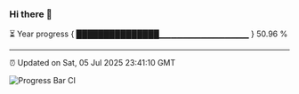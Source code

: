 ### Hi there 👋

⏳ Year progress { ███████████████▁▁▁▁▁▁▁▁▁▁▁▁▁▁▁ } 50.96 %

---

⏰ Updated on Sat, 05 Jul 2025 23:41:10 GMT

![Progress Bar CI](https://github.com/IshwaranRudhara/GIT-ACTION/workflows/Progress%20Bar%20CI/badge.svg)
